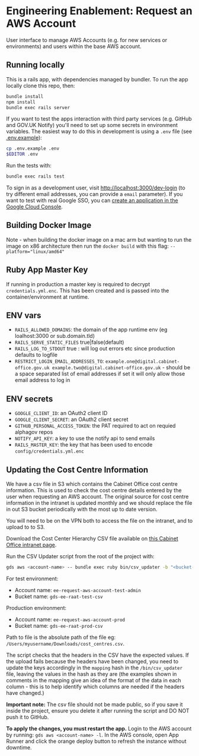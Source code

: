 Engineering Enablement: Request an AWS Account
===============================================

User interface to manage AWS Accounts (e.g. for new services or environments) and users within the base AWS account.

Running locally
---------------

This is a rails app, with dependencies managed by bundler. To run the app locally clone this repo, then:

```sh
bundle install
npm install
bundle exec rails server
```

If you want to test the apps interaction with third party services (e.g. GitHub
and GOV.UK Notify) you'll need to set up some secrets in environment variables.
The easiest way to do this in development is using a `.env` file (see [.env.example](.env.example)):

```sh
cp .env.example .env
$EDITOR .env
```

Run the tests with:

```sh
bundle exec rails test
```

To sign in as a development user, visit <http://localhost:3000/dev-login> (to try different email addresses, you can provide a `email` parameter). If you want to test with real Google SSO, you can [create an application in the Google Cloud Console](https://console.developers.google.com/apis/credentials).


Building Docker Image
--------------------

Note - when building the docker image on a mac arm but wanting to run the image on x86 architecture then run the `docker build` with this flag: `--platform="linux/amd64"`

Ruby App Master Key
-------------------

If running in production a master key is required to decrypt `credentials.yml.enc`. This has been created and is passed into the container/environment at runtime.


ENV vars
--------

  - `RAILS_ALLOWED_DOMAINS`: the domain of the app runtime env (eg loalhost:3000 or sub.domain.tld)
  - `RAILS_SERVE_STATIC_FILES` true|false(default)
  - `RAILS_LOG_TO_STDOUT` true : will log out errors etc since production defaults to logfile
  - `RESTRICT_LOGIN_EMAIL_ADDRESSES_TO`: `example.one@digital.cabinet-office.gov.uk example.two@digital.cabinet-office.gov.uk` - should be a space separated list of email addresses if set it will only allow those email address to log in

ENV secrets
-----------

  - `GOOGLE_CLIENT_ID`: an OAuth2 client ID
  - `GOOGLE_CLIENT_SECRET`: an OAuth2 client secret
  - `GITHUB_PERSONAL_ACCESS_TOKEN`: the PAT required to act on requied alphagov repos
  - `NOTIFY_API_KEY`: a key to use the notify api to send emails
  - `RAILS_MASTER_KEY`: the key that has been used to encode `config/credentials.yml.enc`


Updating the Cost Centre Information
-----------

We have a csv file in S3 which contains the Cabinet Office cost centre information. This is used to check the cost centre details entered by the user when requesting an AWS account. The original source for cost centre information in the intranet is updated monthly and we should replace the file in out S3 bucket periodically with the most up to date version.

You will need to be on the VPN both to access the file on the intranet, and to upload to to S3. 

Download the Cost Center Hierarchy CSV file available on [this Cabinet Office intranet page](https://intranet.cabinetoffice.gov.uk/managing-people-and-services/corporate-services-directory/cdt-information-hub/co-reporting/cabinet-office-cost-centres/).

Run the CSV Updater script from the root of the project with:
```sh
gds aws <account-name> -- bundle exec ruby bin/csv_updater -b "<bucket-name>" -f "<path-to-file>"
```
For test environment:
- Account name: ```ee-request-aws-account-test-admin```
- Bucket name: ```gds-ee-raat-test-csv```

Production environment:
- Account name: ```ee-request-aws-account-prod```
- Bucket name: ```gds-ee-raat-prod-csv```

Path to file is the absolute path of the file eg: ```/Users/myusername/Downloads/cost_centres.csv```.

The script checks that the headers in the CSV have the expected values. If the upload fails because the headers have been changed, you need to update the keys accordingly in the ```mapping``` hash in the ```/bin/csv_updater``` file, leaving the values in the hash as they are (the examples shown in comments in the mapping give an idea of the format of the data in each column - this is to help identify which columns are needed if the headers have changed.)  

**Important note:** The csv file should not be made public, so if you save it inside the project, ensure you delete it after running the script and DO NOT push it to GitHub. 

**To apply the changes, you must restart the app.** 
Login to the AWS account by running: ```gds aws <account-name> -l```.
In the AWS console, open App Runner and click the orange deploy button to refresh the instance without downtime.
